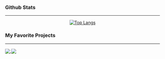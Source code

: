 ### Github Stats
---
<div align="center">
  
[![Top Langs](https://github-readme-stats.vercel.app/api/top-langs/?username=jgafarias&theme=transparent)](https://github.com/jgafarias/github-readme-stats)

</div>

### My Favorite Projects
---
<a href="https://github.com/jgafarias/QRCode-Generator">
  <img align="center" src="https://github-readme-stats.vercel.app/api/pin/?username=jgafarias&repo=qrcode-generator" />
</a>
<a href="https://github.com/jgafarias/Calculadora-Flet">
  <img align="center" src="https://github-readme-stats.vercel.app/api/pin/?username=jgafarias&repo=calculadora-flet" />
</a>
